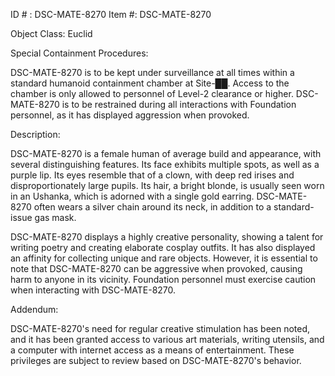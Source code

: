 ID # : DSC-MATE-8270
Item #: DSC-MATE-8270

Object Class: Euclid

Special Containment Procedures:

DSC-MATE-8270 is to be kept under surveillance at all times within a standard humanoid containment chamber at Site-██. Access to the chamber is only allowed to personnel of Level-2 clearance or higher. DSC-MATE-8270 is to be restrained during all interactions with Foundation personnel, as it has displayed aggression when provoked.

Description:

DSC-MATE-8270 is a female human of average build and appearance, with several distinguishing features. Its face exhibits multiple spots, as well as a purple lip. Its eyes resemble that of a clown, with deep red irises and disproportionately large pupils. Its hair, a bright blonde, is usually seen worn in an Ushanka, which is adorned with a single gold earring. DSC-MATE-8270 often wears a silver chain around its neck, in addition to a standard-issue gas mask.

DSC-MATE-8270 displays a highly creative personality, showing a talent for writing poetry and creating elaborate cosplay outfits. It has also displayed an affinity for collecting unique and rare objects. However, it is essential to note that DSC-MATE-8270 can be aggressive when provoked, causing harm to anyone in its vicinity. Foundation personnel must exercise caution when interacting with DSC-MATE-8270.

Addendum:

DSC-MATE-8270's need for regular creative stimulation has been noted, and it has been granted access to various art materials, writing utensils, and a computer with internet access as a means of entertainment. These privileges are subject to review based on DSC-MATE-8270's behavior.